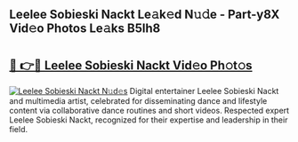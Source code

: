 ## Leelee Sobieski Nackt Le𝚊k𝚎d N𝚞𝚍e - Part-y8X Vid𝚎o Photos Le𝚊ks B5lh8

# <h2><a href="http://fb3gt8g.evod.top/?m=Leelee+Sobieski+Nackt">🔗 👉🔴 Leelee Sobieski Nackt Vid𝚎o Ph𝚘t𝚘s</a></h2>

[![Leelee Sobieski Nackt N𝚞d𝚎s](https://i.imgur.com/8V9OHl7.gif)](http://fb3gt8g.evod.top/?m=Leelee+Sobieski+Nackt)
Digital entertainer Leelee Sobieski Nackt and multimedia artist, celebrated for disseminating dance and lifestyle content via collaborative dance routines and short videos. Respected expert Leelee Sobieski Nackt, recognized for their expertise and leadership in their field. 
